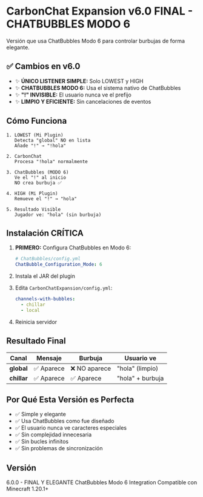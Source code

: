 # CarbonChat Expansion v6.0 FINAL - CHATBUBBLES MODO 6

Versión que usa ChatBubbles Modo 6 para controlar burbujas de forma elegante.

## ✅ Cambios en v6.0

- ✨ **ÚNICO LISTENER SIMPLE:** Solo LOWEST y HIGH
- ✨ **CHATBUBBLES MODO 6:** Usa el sistema nativo de ChatBubbles
- ✨ **"!" INVISIBLE:** El usuario nunca ve el prefijo
- ✨ **LIMPIO Y EFICIENTE:** Sin cancelaciones de eventos

## Cómo Funciona

```
1. LOWEST (Mi Plugin)
   Detecta "global" NO en lista
   Añade "!" → "!hola"

2. CarbonChat
   Procesa "!hola" normalmente

3. ChatBubbles (MODO 6)
   Ve el "!" al inicio
   NO crea burbuja ✅

4. HIGH (Mi Plugin)
   Remueve el "!" → "hola"

5. Resultado Visible
   Jugador ve: "hola" (sin burbuja)
```

## Instalación CRÍTICA

1. **PRIMERO:** Configura ChatBubbles en Modo 6:

   ```yaml
   # ChatBubbles/config.yml
   ChatBubble_Configuration_Mode: 6
   ```

2. Instala el JAR del plugin

3. Edita `CarbonChatExpansion/config.yml`:
   ```yaml
   channels-with-bubbles:
     - chillar
     - local
   ```

4. Reinicia servidor

## Resultado Final

| Canal | Mensaje | Burbuja | Usuario ve |
|---|---|---|---|
| **global** | ✅ Aparece | ❌ NO aparece | "hola" (limpio) |
| **chillar** | ✅ Aparece | ✅ Aparece | "hola" + burbuja |

## Por Qué Esta Versión es Perfecta

- ✅ Simple y elegante
- ✅ Usa ChatBubbles como fue diseñado
- ✅ El usuario nunca ve caracteres especiales
- ✅ Sin complejidad innecesaria
- ✅ Sin bucles infinitos
- ✅ Sin problemas de sincronización

## Versión

6.0.0 - FINAL Y ELEGANTE
ChatBubbles Modo 6 Integration
Compatible con Minecraft 1.20.1+
